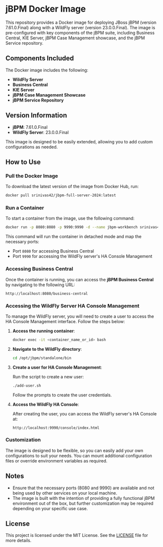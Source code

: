 # jBPM Docker Image

This repository provides a Docker image for deploying JBoss jBPM (version 7.61.0.Final) along with a WildFly server (version 23.0.0.Final). The image is pre-configured with key components of the jBPM suite, including Business Central, KIE Server, jBPM Case Management showcase, and the jBPM Service repository.

## Components Included

The Docker image includes the following:

- **WildFly Server**  
- **Business Central**  
- **KIE Server**  
- **jBPM Case Management Showcase**  
- **jBPM Service Repository**

## Version Information

- **jBPM**: 7.61.0.Final  
- **WildFly Server**: 23.0.0.Final  

This image is designed to be easily extended, allowing you to add custom configurations as needed.

## How to Use

### Pull the Docker Image

To download the latest version of the image from Docker Hub, run:

```bash
docker pull srinivas42/jbpm-full-server-2024:latest
```

### Run a Container

To start a container from the image, use the following command:

```bash
docker run -p 8080:8080 -p 9990:9990 -d --name jbpm-workbench srinivas42/jbpm-full-server-2024:latest
```

This command will run the container in detached mode and map the necessary ports:

- Port `8080` for accessing Business Central
- Port `9990` for accessing the WildFly server's HA Console Management

### Accessing Business Central

Once the container is running, you can access the **jBPM Business Central** by navigating to the following URL:

```
http://localhost:8080/business-central
```

### Accessing the WildFly Server HA Console Management

To manage the WildFly server, you will need to create a user to access the HA Console Management interface. Follow the steps below:

1. **Access the running container**:

   ```bash
   docker exec -it <container_name_or_id> bash
   ```

2. **Navigate to the WildFly directory**:

   ```bash
   cd /opt/jbpm/standalone/bin
   ```

3. **Create a user for HA Console Management**:

   Run the script to create a new user:

   ```bash
   ./add-user.sh
   ```

   Follow the prompts to create the user credentials.

4. **Access the WildFly HA Console**:

   After creating the user, you can access the WildFly server's HA Console at:

   ```
   http://localhost:9990/console/index.html
   ```

### Customization

The image is designed to be flexible, so you can easily add your own configurations to suit your needs. You can mount additional configuration files or override environment variables as required.

## Notes

- Ensure that the necessary ports (8080 and 9990) are available and not being used by other services on your local machine.
- The image is built with the intention of providing a fully functional jBPM environment out of the box, but further customization may be required depending on your specific use case.

## License

This project is licensed under the MIT License. See the [LICENSE](LICENSE) file for more details.
